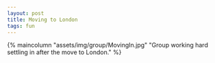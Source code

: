 ```yaml
---
layout: post
title: Moving to London
tags: fun
---
```

{% maincolumn  "assets/img/group/MovingIn.jpg" "Group working hard settling in after the move to London." %}
